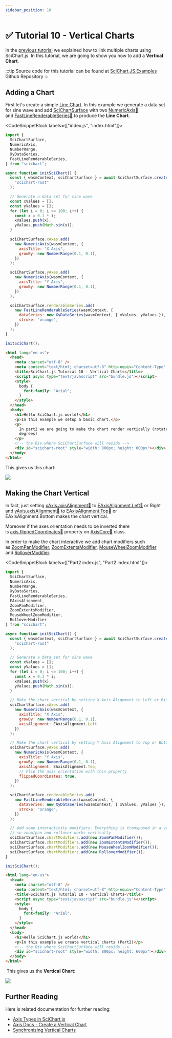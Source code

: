 ```yaml
---
sidebar_position: 10
---
```


# ✅ Tutorial 10 - Vertical Charts

In the [previous tutorial](/docs/get-started/tutorials-js-npm-webpack/tutorial-09-linking-multiple-charts) we explained how to link multiple charts using SciChart.js. In this tutorial, we are going to show you how to add a **Vertical Chart**.

:::tip
Source code for this tutorial can be found at [SciChart.JS.Examples](https://github.com/ABTSoftware/SciChart.JS.Examples/tree/dev_v4.0/Tutorials/2D_Chart_Tutorials_JavaScript/Tutorial_10_Vertical_Charts) Github Repository
:::

Adding a Chart
--------------

First let's create a simple [Line Chart](/docs/2d-charts/chart-types/fast-line-renderable-series). In this example we generate a data set for sine wave and add [SciChartSurface](/docs/2d-charts/surface/scichart-surface-type-overview) with two [NumericAxis:blue_book:](https://www.scichart.com/documentation/js/current/typedoc/classes/numericaxis.html) and [FastLineRenderableSeries:blue_book:](https://www.scichart.com/documentation/js/current/typedoc/classes/fastlinerenderableseries.html) to produce the **Line Chart**.

<CodeSnippetBlock labels={["index.js", "index.html"]}>
```js showLineNumbers
import {
  SciChartSurface,
  NumericAxis,
  NumberRange,
  XyDataSeries,
  FastLineRenderableSeries,
} from "scichart";

async function initSciChart() {
  const { wasmContext, sciChartSurface } = await SciChartSurface.create(
    "scichart-root"
  );

  // Generate a data set for sine wave
  const xValues = [];
  const yValues = [];
  for (let i = 0; i <= 100; i++) {
    const x = 0.1 * i;
    xValues.push(x);
    yValues.push(Math.sin(x));
  }

  sciChartSurface.xAxes.add(
    new NumericAxis(wasmContext, {
      axisTitle: "X Axis",
      growBy: new NumberRange(0.1, 0.1),
    })
  );

  sciChartSurface.yAxes.add(
    new NumericAxis(wasmContext, {
      axisTitle: "Y Axis",
      growBy: new NumberRange(0.1, 0.1),
    })
  );

  sciChartSurface.renderableSeries.add(
    new FastLineRenderableSeries(wasmContext, {
      dataSeries: new XyDataSeries(wasmContext, { xValues, yValues }),
      stroke: "orange",
    })
  );
}

initSciChart();
```
```html showLineNumbers
<html lang="en-us">
  <head>
    <meta charset="utf-8" />
    <meta content="text/html; charset=utf-8" http-equiv="Content-Type" />
    <title>SciChart.js Tutorial 10 - Vertical Charts</title>
    <script async type="text/javascript" src="bundle.js"></script>
    <style>
      body {
        font-family: "Arial";
      }
    </style>
  </head>
  <body>
    <h1>Hello SciChart.js world!</h1>
    <p>In this example we setup a basic chart.</p>
    <p>
      In part2 we are going to make the chart render vertically (rotated 90
      degrees)
    </p>
    <!-- the Div where SciChartSurface will reside -->
    <div id="scichart-root" style="width: 800px; height: 600px"></div>
  </body>
</html>
```
</CodeSnippetBlock>

This gives us this chart:

![](img/1.png)

Making the Chart Vertical
-------------------------

In fact, just setting [xAxis.axisAlignment:blue_book:](https://www.scichart.com/documentation/js/current/typedoc/classes/axisbase2d.html#axisalignment) to [EAxisAlignment.Left:blue_book:](https://www.scichart.com/documentation/js/current/typedoc/enums/eaxisalignment.html) or Right and [yAxis.axisAlignment:blue_book:](https://www.scichart.com/documentation/js/current/typedoc/classes/axisbase2d.html#axisalignment) to [EAxisAlignment.Top:blue_book:](https://www.scichart.com/documentation/js/current/typedoc/enums/eaxisalignment.html) or EAxisAlignment.Bottom makes the chart vertical.

Moreover if the axes orientation needs to be inverted there is [axis.flippedCoordinates:blue_book:](https://www.scichart.com/documentation/js/current/typedoc/classes/axisbase2d.html#flippedcoordinates) property on [AxisCore:blue_book:](https://www.scichart.com/documentation/js/current/typedoc/classes/axiscore.html) class. 

In order to make the chart interactive we add chart modifiers such as [ZoomPanModifier](/docs/2d-charts/chart-modifier-api/zooming-and-panning/zoom-pan-modifier), [ZoomExtentsModifier](/docs/2d-charts/chart-modifier-api/zooming-and-panning/zoom-extents-modifier), [MouseWheelZoomModifier](/docs/2d-charts/chart-modifier-api/zooming-and-panning/mouse-wheel-zoom-modifier) and [RolloverModifier](/docs/2d-charts/chart-modifier-api/rollover-modifier).

<CodeSnippetBlock labels={["Part2 index.js", "Part2 index.html"]}>
```js {7-11,33,42,44,57-60} showLineNumbers
import {
  SciChartSurface,
  NumericAxis,
  NumberRange,
  XyDataSeries,
  FastLineRenderableSeries,
  EAxisAlignment,
  ZoomPanModifier,
  ZoomExtentsModifier,
  MouseWheelZoomModifier,
  RolloverModifier
} from "scichart";

async function initSciChart() {
  const { wasmContext, sciChartSurface } = await SciChartSurface.create(
    "scichart-root"
  );

  // Generate a data set for sine wave
  const xValues = [];
  const yValues = [];
  for (let i = 0; i <= 100; i++) {
    const x = 0.1 * i;
    xValues.push(x);
    yValues.push(Math.sin(x));
  }

  // Make the chart vertical by setting X Axis Alignment to Left or Right
  sciChartSurface.xAxes.add(
    new NumericAxis(wasmContext, {
      axisTitle: "X Axis",
      growBy: new NumberRange(0.1, 0.1),
      axisAlignment: EAxisAlignment.Left
    })
  );

  // Make the chart vertical by setting Y Axis Alignment to Top or Bottom
  sciChartSurface.yAxes.add(
    new NumericAxis(wasmContext, {
      axisTitle: "Y Axis",
      growBy: new NumberRange(0.1, 0.1),
      axisAlignment: EAxisAlignment.Top,
      // Flip the axis orientation with this property
      flippedCoordinates: true,
    })
  );

  sciChartSurface.renderableSeries.add(
    new FastLineRenderableSeries(wasmContext, {
      dataSeries: new XyDataSeries(wasmContext, { xValues, yValues }),
      stroke: "orange",
    })
  );

  // Add some interactivity modifiers. Everything is transposed in a vertical chart
  // so zoom/pan and rollover works vertically
  sciChartSurface.chartModifiers.add(new ZoomPanModifier());
  sciChartSurface.chartModifiers.add(new ZoomExtentsModifier());
  sciChartSurface.chartModifiers.add(new MouseWheelZoomModifier());
  sciChartSurface.chartModifiers.add(new RolloverModifier());
}

initSciChart();
```
```html showLineNumbers
<html lang="en-us">
  <head>
    <meta charset="utf-8" />
    <meta content="text/html; charset=utf-8" http-equiv="Content-Type" />
    <title>SciChart.js Tutorial 10 - Vertical Charts</title>
    <script async type="text/javascript" src="bundle.js"></script>
    <style>
      body {
        font-family: "Arial";
      }
    </style>
  </head>
  <body>
    <h1>Hello SciChart.js world!</h1>
    <p>In this example we create vertical charts (Part2)</p>
    <!-- the Div where SciChartSurface will reside -->
    <div id="scichart-root" style="width: 800px; height: 600px"></div>
  </body>
</html>
```
</CodeSnippetBlock>

 This gives us the **Vertical Chart**:

![](img/2.png)

Further Reading
---------------

Here is related documentation for further reading:   

*   [Axis Types in SciChart.js](/docs/2d-charts/axis-api/axis-types/common-axis-base-type)
*   [Axis Docs - Create a Vertical Chart](/docs/2d-charts/axis-api/multi-axis-and-layout/vertical-charts-rotate-transpose-axis)
*   [Synchronizing Vertical Charts](/docs/2d-charts/chart-synchronization-api/synchronizing-vertical-charts)